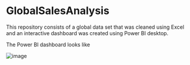 # GlobalSalesAnalysis
This repository consists of a global data set that was cleaned using Excel and an interactive dashboard was created using Power BI desktop.

The Power BI dashboard looks like 

![image](https://user-images.githubusercontent.com/73467549/204263788-8f9ffdca-654f-4e6e-9466-5ce3bd462403.png)


